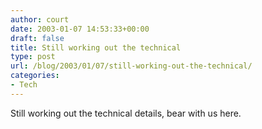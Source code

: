 ```yaml
---
author: court
date: 2003-01-07 14:53:33+00:00
draft: false
title: Still working out the technical
type: post
url: /blog/2003/01/07/still-working-out-the-technical/
categories:
- Tech
---
```


Still working out the technical details, bear with us here.
